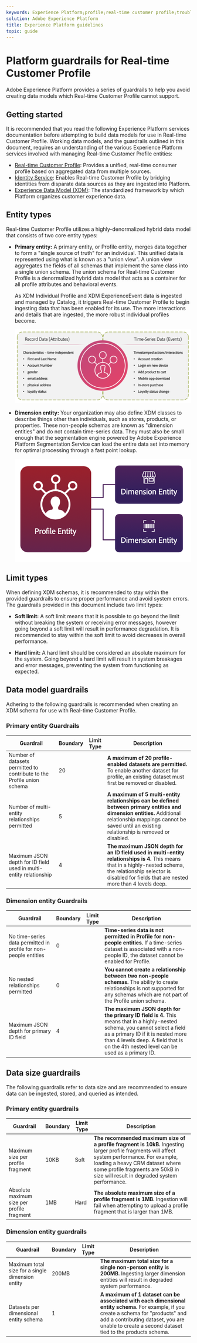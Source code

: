 ```yaml
---
keywords: Experience Platform;profile;real-time customer profile;troubleshooting;API
solution: Adobe Experience Platform
title: Experience Platform guidelines
topic: guide
---
```


# Platform guardrails for Real-time Customer Profile

Adobe Experience Platform provides a series of guardrails to help you avoid creating data models which Real-time Customer Profile cannot support.

## Getting started

It is recommended that you read the following Experience Platform services documentation before attempting to build data models for use in Real-time Customer Profile. Working data models, and the guardrails outlined in this document, requires an understanding of the various Experience Platform services involved with managing Real-time Customer Profile entities: 

* [Real-time Customer Profile](../home.md): Provides a unified, real-time consumer profile based on aggregated data from multiple sources.
* [Identity Service](../../identity-service/home.md): Enables Real-time Customer Profile by bridging identities from disparate data sources as they are ingested into Platform.
* [Experience Data Model (XDM)](../../xdm/home.md): The standardized framework by which Platform organizes customer experience data.

## Entity types

Real-time Customer Profile utilizes a highly-denormalized hybrid data model that consists of two core entity types:

* **Primary entity:** A primary entity, or Profile entity, merges data together to form a "single source of truth" for an individual. This unified data is represented using what is known as a "union view". A union view aggregates the fields of all schemas that implement the same class into a single union schema. The union schema for Real-time Customer Profile is a denormalized hybrid data model that acts as a container for all profile attributes and behavioral events. 

  As XDM Individual Profile and XDM ExperienceEvent data is ingested and managed by Catalog, it triggers Real-time Customer Profile to begin ingesting data that has been enabled for its use. The more interactions and details that are ingested, the more robust individual profiles become.

  ![](images/guardrails/profile-entity.png) 

* **Dimension entity:** Your organization may also define XDM classes to describe things other than individuals, such as stores, products, or properties. These non-people schemas are known as "dimension entities" and do not contain time-series data. They must also be small enough that the segmentation engine powered by Adobe Experience Platform Segmentation Service can load the entire data set into memory for optimal processing through a fast point lookup.

  ![](images/guardrails/profile-and-dimension-entities.png)

## Limit types

When defining XDM schemas, it is recommended to stay within the provided guardrails to ensure proper performance and avoid system errors. The guardrails provided in this document include two limit types:

* **Soft limit:** A soft limit means that it is possible to go beyond the limit without breaking the system or receiving error messages, however going beyond a soft limit will result in performance degradation. It is recommended to stay within the soft limit to avoid decreases in overall performance.

* **Hard limit:** A hard limit should be considered an absolute maximum for the system. Going beyond a hard limit will result in system breakages and error messages, preventing the system from functioning as expected.

## Data model guardrails

Adhering to the following guardrails is recommended when creating an XDM schema for use with Real-time Customer Profile.

### Primary entity Guardrails

| Guardrail | Boundary | Limit Type | Description |
| --- | --- | --- | --- |
| Number of datasets permitted to contribute to the Profile union schema | 20 |  | **A maximum of 20 profile-enabled datasets are permitted.** To enable another dataset for profile, an existing dataset must first be removed or disabled.|
| Number of multi-entity relationships permitted| 5 |  | **A maximum of 5 multi-entity relationships can be defined between primary entities and dimension entities.** Additional relationship mappings cannot be saved until an existing relationship is removed or disabled. | 
| Maximum JSON depth for ID field used in multi-entity relationship| 4 | | **The maximum JSON depth for an ID field used in multi-entity relationships is 4.** This means that in a highly-nested schema, the relationship selector is disabled for fields that are nested more than 4 levels deep. |

### Dimension entity Guardrails

| Guardrail | Boundary | Limit Type | Description |
| --- | --- | --- | --- |
| No time-series data permitted in profile for non-people entities| 0 | | **Time-series data is not permitted in Profile for non-people entities.** If a time-series dataset is associated with a non-people ID, the dataset cannot be enabled for Profile. |
| No nested relationships permitted | 0 | | **You cannot create a relationship between two non-people schemas.** The ability to create relationships is not supported for any schemas which are not part of the Profile union schema.|
| Maximum JSON depth for primary ID field | 4 | | **The maximum JSON depth for the primary ID field is 4.** This means that in a highly-nested schema, you cannot select a field as a primary ID if it is nested more than 4 levels deep. A field that is on the 4th nested level can be used as a primary ID.|

## Data size guardrails

The following guardrails refer to data size and are recommended to ensure data can be ingested, stored, and queried as intended.

### Primary entity guardrails

| Guardrail | Boundary | Limit Type | Description|
| --- | --- | --- | --- |
| Maximum size per profile fragment | 10KB | Soft | **The recommended maximum size of a profile fragment is 10kB.** Ingesting larger profile fragments will affect system performance. For example, loading a heavy CRM dataset where some profile fragments are 50kB in size will result in degraded system performance.|
| Absolute maximum size per profile fragment | 1MB | Hard | **The absolute maximum size of a profile fragment is 1MB.** Ingestion will fail when attempting to upload a profile fragment that is larger than 1MB.|

### Dimension entity guardrails

| Guardrail | Boundary | Limit Type | Description|
| --- | --- | --- | --- |
| Maximum total size for a single dimension entity | 200MB | | **The maximum total size for a single non-person entity is 200MB.** Ingesting larger dimension entities will result in degraded system performance.|
| Datasets per dimensional entity schema | 1 | | **A maximum of 1 dataset can be associated with each dimensional entity schema.** For example, if you create a schema for "products" and add a contributing dataset, you are unable to create a second dataset tied to the products schema.|